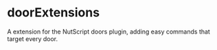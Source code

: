 # doorExtensions
A extension for the NutScript doors plugin, adding easy commands that target every door.
